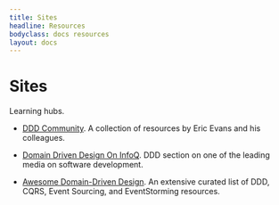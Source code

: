 ```yaml
---
title: Sites
headline: Resources
bodyclass: docs resources
layout: docs
---
```


# Sites

Learning hubs.

- [DDD Community](https://dddcommunity.org/).
A collection of resources by Eric Evans and his colleagues.

- [Domain Driven Design On InfoQ](https://www.infoq.com/domain-driven-design/).
DDD section on one of the leading media on software development.

- [Awesome Domain-Driven Design](https://github.com/heynickc/awesome-ddd).
An extensive curated list of DDD, CQRS, Event Sourcing, and EventStorming resources.
